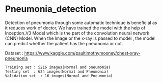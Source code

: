 # Pneumonia_detection

Detection of pneumonia  through some automatic technique is beneficial as it reduces  work of doctor, We have trained the model with the help of Inception_V3 Model which is the part of the convolution neural network  (CNN) Model.  When the Image or the x-ray is passed to model , the model can predict whether the patient has the pneumonia or not.



Dataset :
    https://www.kaggle.com/paultimothymooney/chest-xray-pneumonia
    
    Training set : 5216 images(Normal and pneumonia)
    Testing set  : 624 images(Normal and Pneumonia)
    Validation set  : 16 images(Normal and Pneumonia)
